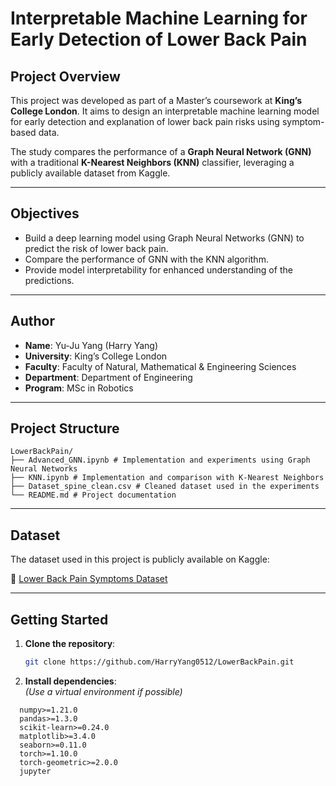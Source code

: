 # Interpretable Machine Learning for Early Detection of Lower Back Pain

## Project Overview

This project was developed as part of a Master’s coursework at **King’s College London**. It aims to design an interpretable machine learning model for early detection and explanation of lower back pain risks using symptom-based data.

The study compares the performance of a **Graph Neural Network (GNN)** with a traditional **K-Nearest Neighbors (KNN)** classifier, leveraging a publicly available dataset from Kaggle.

---

## Objectives

- Build a deep learning model using Graph Neural Networks (GNN) to predict the risk of lower back pain.
- Compare the performance of GNN with the KNN algorithm.
- Provide model interpretability for enhanced understanding of the predictions.

---

## Author

- **Name**: Yu-Ju Yang (Harry Yang)
- **University**: King’s College London
- **Faculty**: Faculty of Natural, Mathematical & Engineering Sciences
- **Department**: Department of Engineering
- **Program**: MSc in Robotics

---

## Project Structure

```text
LowerBackPain/
├── Advanced_GNN.ipynb # Implementation and experiments using Graph Neural Networks
├── KNN.ipynb # Implementation and comparison with K-Nearest Neighbors
├── Dataset_spine_clean.csv # Cleaned dataset used in the experiments
└── README.md # Project documentation
```

---

## Dataset

The dataset used in this project is publicly available on Kaggle:

🔗 [Lower Back Pain Symptoms Dataset](https://www.kaggle.com/datasets/sammy123/lower-back-pain-symptoms-dataset/data)

---

## Getting Started

1. **Clone the repository**:
   ```bash
   git clone https://github.com/HarryYang0512/LowerBackPain.git
   ```
2. **Install dependencies**:  
   *(Use a virtual environment if possible)*
```text
  numpy>=1.21.0
  pandas>=1.3.0
  scikit-learn>=0.24.0
  matplotlib>=3.4.0
  seaborn>=0.11.0
  torch>=1.10.0
  torch-geometric>=2.0.0
  jupyter
```
